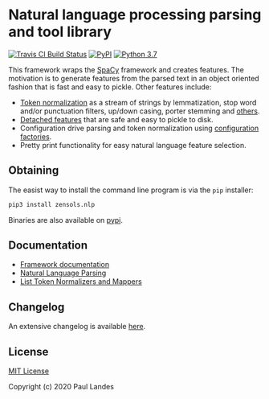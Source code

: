 # Natural language processing parsing and tool library

[![Travis CI Build Status][travis-badge]][travis-link]
[![PyPI][pypi-badge]][pypi-link]
[![Python 3.7][python37-badge]][python37-link]

This framework wraps the [SpaCy] framework and creates features.  The
motivation is to generate features from the parsed text in an object oriented
fashion that is fast and easy to pickle.  Other features include:
* [Token normalization](doc/parse.md) as a stream of strings by lemmatization,
  stop word and/or punctuation filters, up/down casing, porter stemming and
  [others](doc/normalizers.md).
* [Detached features](doc/parse.md) that are safe and easy to pickle to disk.
* Configuration drive parsing and token normalization using [configuration
  factories].
* Pretty print functionality for easy natural language feature selection.


## Obtaining

The easist way to install the command line program is via the `pip` installer:
```bash
pip3 install zensols.nlp
```

Binaries are also available on [pypi].


## Documentation

* [Framework documentation](https://plandes.github.io/nlparse/)
* [Natural Language Parsing](doc/parse.md)
* [List Token Normalizers and Mappers](doc/normalizers.md)


## Changelog

An extensive changelog is available [here](CHANGELOG.md).


## License

[MIT License](LICENSE.md)

Copyright (c) 2020 Paul Landes


<!-- links -->
[travis-link]: https://travis-ci.org/plandes/nlparse
[travis-badge]: https://travis-ci.org/plandes/nlparse.svg?branch=master
[pypi]: https://pypi.org/project/zensols.nlp/
[pypi-link]: https://pypi.python.org/pypi/zensols.nlp
[pypi-badge]: https://img.shields.io/pypi/v/zensols.nlp.svg
[python37-badge]: https://img.shields.io/badge/python-3.7-blue.svg
[python37-link]: https://www.python.org/downloads/release/python-370

[SpaCy]: https://spacy.io
[configuration factories]: https://plandes.github.io/util/doc/config.html#configuration-factory
